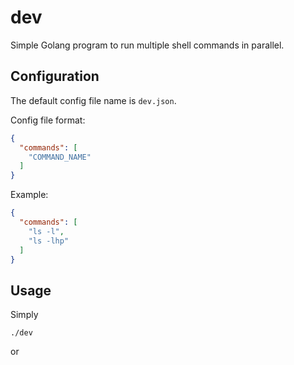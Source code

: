 # dev

Simple Golang program to run multiple shell commands in parallel.

## Configuration

The default config file name is `dev.json`.

Config file format:

```json
{
  "commands": [
    "COMMAND_NAME"
  ]
}
```

Example:

```json
{
  "commands": [
    "ls -l",
    "ls -lhp"
  ]
}
```

## Usage

Simply
```shell
./dev 
```

or 